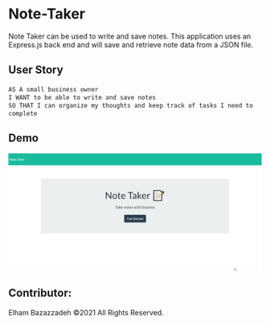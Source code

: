 # Note-Taker

Note Taker can be used to write and save notes. This application uses an Express.js back end and will save and retrieve note data from a JSON file.

## User Story

```
AS A small business owner
I WANT to be able to write and save notes
SO THAT I can organize my thoughts and keep track of tasks I need to complete
```

## Demo

![NoteTaker](./demo/Note-Taker.gif)

## Contributor:

Elham Bazazzadeh ©2021 All Rights Reserved.
